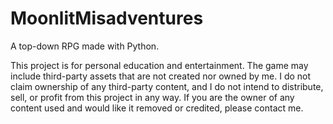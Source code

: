 # MoonlitMisadventures
A top-down RPG made with Python.

This project is for personal education and entertainment. The game may include third-party assets that are not created nor owned by me. I do not claim ownership of any third-party content, and I do not intend to distribute, sell, or profit from this project in any way. If you are the owner of any content used and would like it removed or credited, please contact me.
